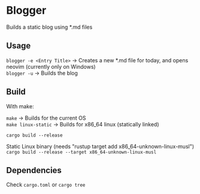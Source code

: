 # Blogger
Builds a static blog using \*.md files

## Usage
`blogger -e <Entry Title>` -> Creates a new \*.md file for today, and opens neovim (currently only on Windows)  
`blogger -u` -> Builds the blog

## Build
With make:

`make` -> Builds for the current OS  
`make linux-static` -> Builds for x86_64 linux (statically linked)

`cargo build --release`  

Static Linux binary (needs "rustup target add x86_64-unknown-linux-musl")     
`cargo build --release --target x86_64-unknown-linux-musl`

## Dependencies
Check `cargo.toml` or `cargo tree`  
